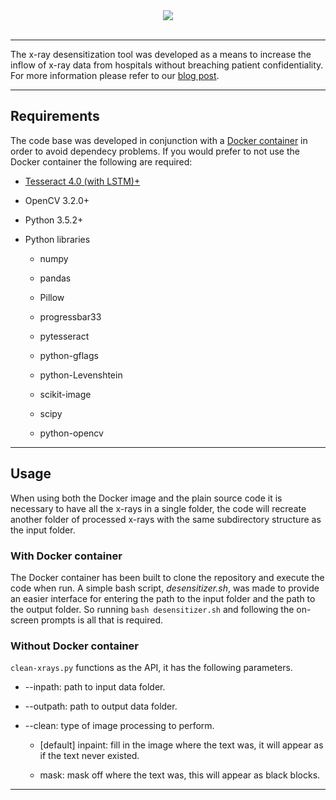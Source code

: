 <div align="center">
  <img src="http://www.isaziconsulting.co.za/images/Logo3.png"><br><br>
</div>

-----------------

The x-ray desensitization tool was developed as a means to increase the inflow of x-ray data from hospitals without breaching patient confidentiality. For more information please refer to our [blog post]().

-----------------

## Requirements

The code base was developed in conjunction with a [Docker container]() in order to avoid dependecy problems. If you would prefer to not use the Docker container the following are required:

* [Tesseract 4.0 (with LSTM)+](https://github.com/tesseract-ocr/tesseract/wiki/4.0-with-LSTM)

* OpenCV 3.2.0+

* Python 3.5.2+

* Python libraries

    * numpy

    * pandas

    * Pillow

    * progressbar33

    * pytesseract

    * python-gflags

    * python-Levenshtein

    * scikit-image

    * scipy

    * python-opencv

-----------------

## Usage

When using both the Docker image and the plain source code it is necessary to have all the x-rays in a single folder, the code will recreate another folder of processed x-rays with the same subdirectory structure as the input folder.

### With Docker container

The Docker container has been built to clone the repository and execute the code when run. A simple bash script, *desensitizer.sh*, was made to provide an easier interface for entering the path to the input folder and the path to the output folder. So running `bash desensitizer.sh` and following the on-screen prompts is all that is required.

### Without Docker container

`clean-xrays.py` functions as the API, it has the following parameters.

* --inpath: path to input data folder.

* --outpath: path to output data folder.

* --clean: type of image processing to perform.

    * [default] inpaint: fill in the image where the text was, it will appear as if the text never existed.

    * mask: mask off where the text was, this will appear as black blocks.

-----------------
